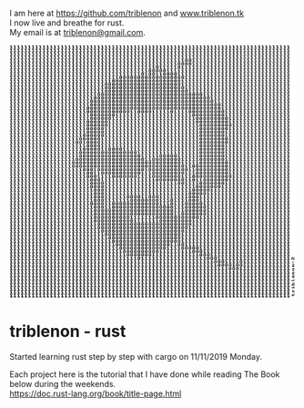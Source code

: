 I am here at <https://github.com/triblenon> and www.triblenon.tk            
I now live and breathe for rust.       
My email is at <triblenon@gmail.com>.        


![triblenon-profile-image](docs/10203041MB3rddone3.jpg)     
        

# triblenon - rust      

Started learning rust step by step with cargo on 11/11/2019 Monday.   
         
Each project here is the tutorial that I have done while reading The Book below during the weekends.      
<https://doc.rust-lang.org/book/title-page.html>
